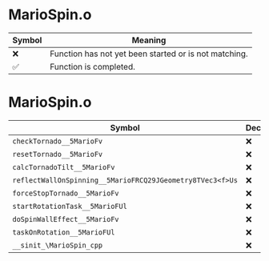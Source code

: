 # MarioSpin.o
| Symbol | Meaning 
| ------------- | ------------- 
| :x: | Function has not yet been started or is not matching. 
| :white_check_mark: | Function is completed. 


# MarioSpin.o
| Symbol | Decompiled? |
| ------------- | ------------- |
| `checkTornado__5MarioFv` | :x: |
| `resetTornado__5MarioFv` | :x: |
| `calcTornadoTilt__5MarioFv` | :x: |
| `reflectWallOnSpinning__5MarioFRCQ29JGeometry8TVec3<f>Us` | :x: |
| `forceStopTornado__5MarioFv` | :x: |
| `startRotationTask__5MarioFUl` | :x: |
| `doSpinWallEffect__5MarioFv` | :x: |
| `taskOnRotation__5MarioFUl` | :x: |
| `__sinit_\MarioSpin_cpp` | :x: |
